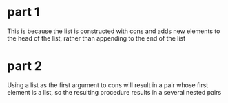 # part 1 #

This is because the list is constructed with cons and adds new elements to the head of the list, rather than appending to the end of the list

# part 2 #

Using a list as the first argument to cons will result in a pair whose first element is a list, so the resulting procedure results in a several nested pairs

